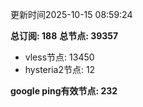 更新时间2025-10-15 08:59:24

**总订阅: 188**
**总节点: 39357**
- vless节点: 13450
- hysteria2节点: 12

**google ping有效节点: 232**
